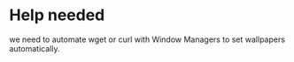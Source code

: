 # Help needed

we need to automate wget or curl with Window Managers to set wallpapers automatically.
